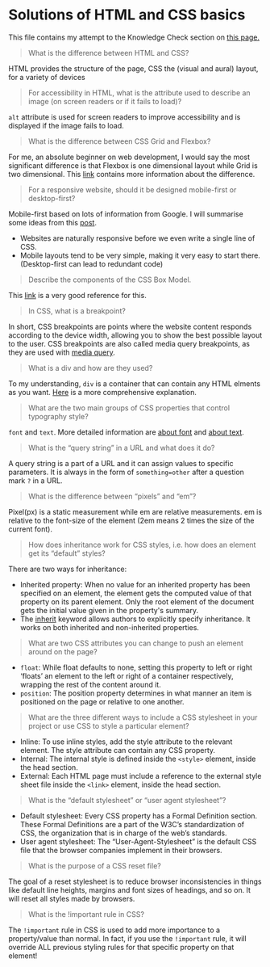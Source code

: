# Solutions of HTML and CSS basics
This file contains my attempt to the Knowledge Check section on [this page.](https://www.theodinproject.com/paths/foundations/courses/foundations/lessons/html-and-css-basics#knowledge-check)

> What is the difference between HTML and CSS?

HTML provides the structure of the page, CSS the (visual and aural) layout, for a variety of devices

> For accessibility in HTML, what is the attribute used to describe an image (on screen readers or if it fails to load)?

`alt` attribute is used for screen readers to improve accessibility and is displayed if the image fails to load.

> What is the difference between CSS Grid and Flexbox?

For me, an absolute beginner on web development, I would say the most significant difference is that Flexbox is one dimensional layout while Grid is two dimensional. This [link](https://css-tricks.com/quick-whats-the-difference-between-flexbox-and-grid/) contains more information about the difference. 

> For a responsive website, should it be designed mobile-first or desktop-first?

Mobile-first based on lots of information from Google. I will summarise some ideas from this [post](https://www.freecodecamp.org/news/taking-the-right-approach-to-responsive-web-design/).
  * Websites are naturally responsive before we even write a single line of CSS.
  * Mobile layouts tend to be very simple, making it very easy to start there. (Desktop-first can lead to redundant code) 

> Describe the components of the CSS Box Model.

This [link](https://www.w3schools.com/css/css_boxmodel.asp) is a very good reference for this.

> In CSS, what is a breakpoint?

In short, CSS breakpoints are points where the website content responds according to the device width, allowing you to show the best possible layout to the user. CSS breakpoints are also called media query breakpoints, as they are used with [media query](https://developer.mozilla.org/en-US/docs/Web/CSS/Media_Queries/Using_media_queries).

> What is a div and how are they used?

To my understanding, `div` is a container that can contain any HTML elments as you want. [Here](https://developer.mozilla.org/en-US/docs/Web/HTML/Element/div) is a more comprehensive explanation.

> What are the two main groups of CSS properties that control typography style?

`font` and `text`. More detailed information are [about font](https://developer.mozilla.org/en-US/docs/Web/CSS/font) and [about text](https://developer.mozilla.org/en-US/docs/Web/CSS/CSS_Text).

> What is the “query string” in a URL and what does it do?

A query string is a part of a URL and it can assign values to specific parameters. It is always in the form of `something=other` after a question mark `?` in a URL.

> What is the difference between “pixels” and “em”?

Pixel(px) is a static measurement while em are relative measurements. em is relative to the font-size of the element (2em means 2 times the size of the current font).

> How does inheritance work for CSS styles, i.e. how does an element get its “default” styles?

There are two ways for inheritance:
 * Inherited property: When no value for an inherited property has been specified on an element, the element gets the computed value of that property on its parent element. Only the root element of the document gets the initial value given in the property's summary.
 * The [inherit](https://developer.mozilla.org/en-US/docs/Web/CSS/inherit) keyword allows authors to explicitly specify inheritance. It works on both inherited and non-inherited properties.

> What are two CSS attributes you can change to push an element around on the page?

* `float`: While float defaults to none, setting this property to left or right ‘floats’ an element to the left or right of a container respectively, wrapping the rest of the content around it.
* `position`: The position property determines in what manner an item is positioned on the page or relative to one another.

> What are the three different ways to include a CSS stylesheet in your project or use CSS to style a particular element?
* Inline: To use inline styles, add the style attribute to the relevant element. The style attribute can contain any CSS property.
* Internal: The internal style is defined inside the `<style>` element, inside the head section.
* External: Each HTML page must include a reference to the external style sheet file inside the `<link>` element, inside the head section.

> What is the “default stylesheet” or “user agent stylesheet”?
* Default stylesheet: Every CSS property has a Formal Definition section. These Formal Definitions are a part of the W3C’s standardization of CSS, the organization that is in charge of the web’s standards.
* User agent stylesheet: The “User-Agent-Stylesheet” is the default CSS file that the browser companies implement in their browsers.

> What is the purpose of a CSS reset file?

The goal of a reset stylesheet is to reduce browser inconsistencies in things like default line heights, margins and font sizes of headings, and so on. It will reset all styles made by browsers.

> What is the !important rule in CSS?

The `!important` rule in CSS is used to add more importance to a property/value than normal. In fact, if you use the `!important` rule, it will override ALL previous styling rules for that specific property on that element!
